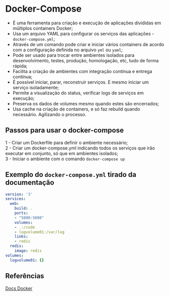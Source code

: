 # Docker-Compose  

- É uma ferramenta para criação e execução de aplicações divididas em múltiplos containers Docker;   
- Usa um arquivo YAML para configurar os serviços das aplicações - `docker-compose.yml`;  
- Através de um comando pode criar e iniciar vários containers de acordo com a configuração definida no arquivo `yml` ou `yaml`;  
- Pode ser usado para trocar entre ambientes isolados para desenvolvimento, testes, produção, homologação, etc, tudo de forma rápida;  
- Facilita a criação de ambientes com integração contínua e entrega contínua;  
- É possível iniciar, parar, reconstruir serviços. E mesmo iniciar um serviço isoladamente;  
- Permite a visualização do status, verificar logs de serviços em execução;  
- Preserva os dados de volumes mesmo quando estes são encerrados;  
- Usa cache na criação de containers, e só faz rebuild quando necessário. Agilizando o processo.  

## Passos para usar o docker-compose  

1 - Criar um Dockerfile para definir o ambiente necessário;  
2 - Criar um docker-compose.yml indicando todos os serviços que irão executar em conjunto, só que em ambientes isolados;  
3 - Iniciar o ambiente com o comando `docker-compose up`


## Exemplo do `docker-compose.yml` tirado da documentação  

```yaml
version: '3'
services:
  web:
    build: .
    ports:
    - "5000:5000"
    volumes:
    - .:/code
    - logvolume01:/var/log
    links:
    - redis
  redis:
    image: redis
volumes:
  logvolume01: {}
```

## Referências  

[Docs Docker](https://docs.docker.com/compose/overview/)    
